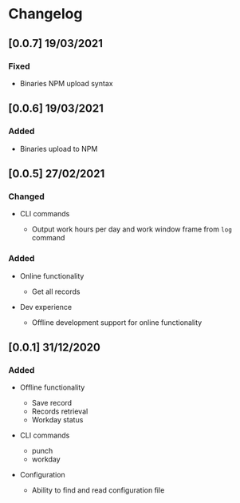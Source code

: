 # Changelog

## [0.0.7] 19/03/2021

### Fixed

- Binaries NPM upload syntax

## [0.0.6] 19/03/2021

### Added

- Binaries upload to NPM

## [0.0.5] 27/02/2021

### Changed

- CLI commands

  - Output work hours per day and work window frame from `log` command

### Added

- Online functionality

  - Get all records

- Dev experience

  - Offline development support for online functionality

## [0.0.1] 31/12/2020

### Added

- Offline functionality

  - Save record
  - Records retrieval
  - Workday status

- CLI commands

  - punch
  - workday

- Configuration
  - Ability to find and read configuration file
